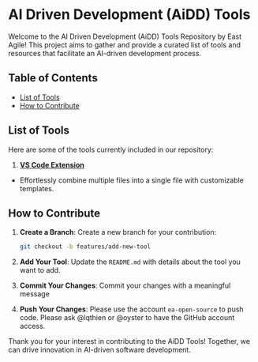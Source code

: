 # AI Driven Development (AiDD) Tools
Welcome to the AI Driven Development (AiDD) Tools Repository by East Agile! This project aims to gather and provide a curated list of tools and resources that facilitate an AI-driven development process.

## Table of Contents
- [List of Tools](#list-of-tools)
- [How to Contribute](#how-to-contribute)

## List of Tools

Here are some of the tools currently included in our repository:

1. [**VS Code Extension**](/vscode-prompt-generator/)
- Effortlessly combine multiple files into a single file with customizable templates.

## How to Contribute

1. **Create a Branch**: Create a new branch for your contribution:
   ```bash
   git checkout -b features/add-new-tool
   ```

4. **Add Your Tool**: Update the `README.md` with details about the tool you want to add.

5. **Commit Your Changes**: Commit your changes with a meaningful message
   

6. **Push Your Changes**: Please use the account `ea-open-source` to push code. Please ask 
@lqthien or @oyster to have the GitHub account access.


Thank you for your interest in contributing to the AiDD Tools! Together, we can drive innovation in AI-driven software development.
